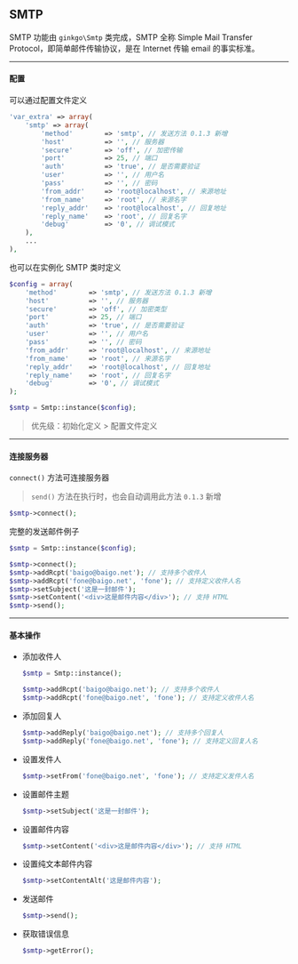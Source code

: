 ## SMTP

SMTP 功能由 `ginkgo\Smtp` 类完成，SMTP 全称 Simple Mail Transfer Protocol，即简单邮件传输协议，是在 Internet 传输 email 的事实标准。

----------

#### 配置

可以通过配置文件定义

``` php
'var_extra' => array(
    'smtp' => array(
        'method'        => 'smtp', // 发送方法 0.1.3 新增
        'host'          => '', // 服务器
        'secure'        => 'off', // 加密传输
        'port'          => 25, // 端口
        'auth'          => 'true', // 是否需要验证
        'user'          => '', // 用户名
        'pass'          => '', // 密码
        'from_addr'     => 'root@localhost', // 来源地址
        'from_name'     => 'root', // 来源名字
        'reply_addr'    => 'root@localhost', // 回复地址
        'reply_name'    => 'root', // 回复名字
        'debug'         => '0', // 调试模式
    ),
    ...
),
```

也可以在实例化 SMTP 类时定义

``` php
$config = array(
    'method'        => 'smtp', // 发送方法 0.1.3 新增
    'host'          => '', // 服务器
    'secure'        => 'off', // 加密类型
    'port'          => 25, // 端口
    'auth'          => 'true', // 是否需要验证
    'user'          => '', // 用户名
    'pass'          => '', // 密码
    'from_addr'     => 'root@localhost', // 来源地址
    'from_name'     => 'root', // 来源名字
    'reply_addr'    => 'root@localhost', // 回复地址
    'reply_name'    => 'root', // 回复名字
    'debug'         => '0', // 调试模式
);

$smtp = Smtp::instance($config);
```

> 优先级：初始化定义 &gt; 配置文件定义

----------

#### 连接服务器

`connect()` 方法可连接服务器

> `send()` 方法在执行时，也会自动调用此方法 `0.1.3` 新增

``` php
$smtp->connect();
```

完整的发送邮件例子

``` php
$smtp = Smtp::instance($config);

$smtp->connect();
$smtp->addRcpt('baigo@baigo.net'); // 支持多个收件人
$smtp->addRcpt('fone@baigo.net', 'fone'); // 支持定义收件人名
$smtp->setSubject('这是一封邮件');
$smtp->setContent('<div>这是邮件内容</div>'); // 支持 HTML
$smtp->send();
```

----------

#### 基本操作

* 添加收件人

    ``` php
    $smtp = Smtp::instance();

    $smtp->addRcpt('baigo@baigo.net'); // 支持多个收件人
    $smtp->addRcpt('fone@baigo.net', 'fone'); // 支持定义收件人名
    ```

* 添加回复人

    ``` php
    $smtp->addReply('baigo@baigo.net'); // 支持多个回复人
    $smtp->addReply('fone@baigo.net', 'fone'); // 支持定义回复人名
    ```

* 设置发件人

    ``` php
    $smtp->setFrom('fone@baigo.net', 'fone'); // 支持定义发件人名
    ```

* 设置邮件主题

    ``` php
    $smtp->setSubject('这是一封邮件');
    ```

* 设置邮件内容

    ``` php
    $smtp->setContent('<div>这是邮件内容</div>'); // 支持 HTML
    ```

* 设置纯文本邮件内容

    ``` php
    $smtp->setContentAlt('这是邮件内容');
    ```

* 发送邮件

    ``` php
    $smtp->send();
    ```

* 获取错误信息

    ``` php
    $smtp->getError();
    ```
